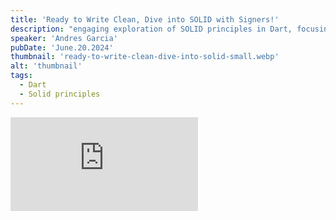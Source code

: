 ```yaml
---
title: 'Ready to Write Clean, Dive into SOLID with Signers!'
description: "engaging exploration of SOLID principles in Dart, focusing on Single Responsibility and Open/Closed principles. We'll bring these concepts to life with easy-to-understand examples and practical tips, ensuring your Dart code is both clean and maintainable. Get ready to make your Dart happy and your work life easier!"
speaker: 'Andres Garcia'
pubDate: 'June.20.2024'
thumbnail: 'ready-to-write-clean-dive-into-solid-small.webp'
alt: 'thumbnail'
tags:
  - Dart
  - Solid principles
---
```


<iframe 
  class="youtube-frame"
  src="https://www.youtube.com/embed/seEiY29lMG0?si=kwfIKNKo6nC5X-vJ"
  title="YouTube video player" 
  frameborder="0"
  allow="accelerometer; autoplay; clipboard-write; encrypted-media; gyroscope; picture-in-picture; web-share"
  referrerpolicy="strict-origin-when-cross-origin"
  allowfullscreen>
</iframe>
